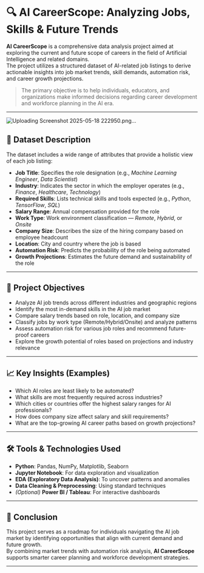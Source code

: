 # 🔍 AI CareerScope: Analyzing Jobs, Skills & Future Trends

**AI CareerScope** is a comprehensive data analysis project aimed at exploring the current and future scope of careers in the field of Artificial Intelligence and related domains.  
The project utilizes a structured dataset of AI-related job listings to derive actionable insights into job market trends, skill demands, automation risk, and career growth projections.

> The primary objective is to help individuals, educators, and organizations make informed decisions regarding career development and workforce planning in the AI era.

---
![Uploading Screenshot 2025-05-18 222950.png…]()




## 📂 Dataset Description

The dataset includes a wide range of attributes that provide a holistic view of each job listing:

- **Job Title**: Specifies the role designation (e.g., *Machine Learning Engineer*, *Data Scientist*)
- **Industry**: Indicates the sector in which the employer operates (e.g., *Finance*, *Healthcare*, *Technology*)
- **Required Skills**: Lists technical skills and tools expected (e.g., *Python*, *TensorFlow*, *SQL*)
- **Salary Range**: Annual compensation provided for the role
- **Work Type**: Work environment classification — *Remote*, *Hybrid*, or *Onsite*
- **Company Size**: Describes the size of the hiring company based on employee headcount
- **Location**: City and country where the job is based
- **Automation Risk**: Predicts the probability of the role being automated
- **Growth Projections**: Estimates the future demand and sustainability of the role

---

## 🎯 Project Objectives

- Analyze AI job trends across different industries and geographic regions  
- Identify the most in-demand skills in the AI job market  
- Compare salary trends based on role, location, and company size  
- Classify jobs by work type (Remote/Hybrid/Onsite) and analyze patterns  
- Assess automation risk for various job roles and recommend future-proof careers  
- Explore the growth potential of roles based on projections and industry relevance  

---

## 📈 Key Insights (Examples)

- Which AI roles are least likely to be automated?
- What skills are most frequently required across industries?  
- Which cities or countries offer the highest salary ranges for AI professionals?  
- How does company size affect salary and skill requirements?  
- What are the top-growing AI career paths based on growth projections?

---

## 🛠️ Tools & Technologies Used

- **Python**: Pandas, NumPy, Matplotlib, Seaborn  
- **Jupyter Notebook**: For data exploration and visualization  
- **EDA (Exploratory Data Analysis)**: To uncover patterns and anomalies  
- **Data Cleaning & Preprocessing**: Using standard techniques  
- *(Optional)* **Power BI / Tableau**: For interactive dashboards

---

## 📌 Conclusion

This project serves as a roadmap for individuals navigating the AI job market by identifying opportunities that align with current demand and future growth.  
By combining market trends with automation risk analysis, **AI CareerScope** supports smarter career planning and workforce development strategies.

---

